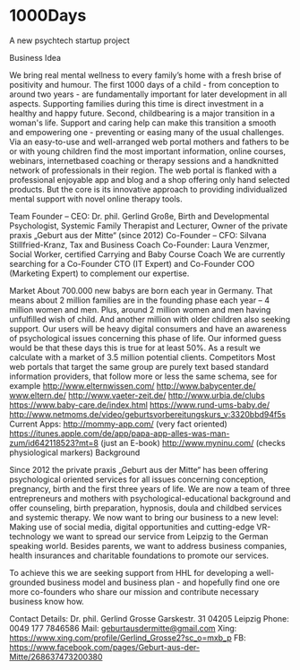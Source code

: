 # 1000Days
A new psychtech startup project

Business Idea

We bring real mental wellness to every family’s home with a fresh brise of positivity and humour.
The first 1000 days of a child - from conception to around two years - are fundamentally important for later development in all aspects. Supporting families during this time is direct investment in a healthy and happy future. Second, childbearing is a major transition in a woman's life. Support and caring help can make this transition a smooth and empowering one - preventing or easing many of the usual challenges. 
Via an easy-to-use and well-arranged web portal mothers and fathers to be or with young children find the most important information, online courses, webinars, internetbased coaching or therapy sessions and a handknitted network of professionals in their region. 
The web portal is flanked with a professional enjoyable app and blog and a shop offering only hand selected products. But the core is its innovative approach to providing individualized mental support with novel online therapy tools.

Team
Founder – CEO: Dr. phil. Gerlind Große, Birth and Developmental Psychologist, Systemic Family Therapist and Lecturer, Owner of the private praxis „Geburt aus der Mitte“ (since 2012)
Co-Founder – CFO: Silvana Stillfried-Kranz, Tax and Business Coach 
Co-Founder: Laura Venzmer, Social Worker, certified Carrying  and Baby Course Coach
We are currently searching for a Co-Founder CTO (IT Expert) and Co-Founder COO (Marketing Expert) to complement our expertise.

Market
About 700.000 new babys are born each year in Germany. That means about 2 million families are in the founding phase each year – 4 million women and men. Plus, around 2 million women and men having unfulfilled wish of child. And another million with older children also seeking support.
Our users will be heavy digital consumers and have an awareness of psychological issues concerning this phase of life. Our informed guess would be that these days this is true for at least 50%. As a result we calculate with a market of 3.5 million potential clients. 
Competitors
Most web portals that target the same group are purely text based standard information providers, that follow more or less the same schema, see for example
http://www.elternwissen.com/
http://www.babycenter.de/
www.eltern.de/
http://www.vaeter-zeit.de/
http://www.urbia.de/clubs
https://www.baby-care.de/index.html
https://www.rund-ums-baby.de/
http://www.netmoms.de/video/geburtsvorbereitungskurs_v:3320bbd94f5s
Current Apps:
http://mommy-app.com/ (very fact oriented)
https://itunes.apple.com/de/app/papa-app-alles-was-man-zum/id642118523?mt=8 (just an E-book)
http://www.myninu.com/ (checks physiological markers)
Background

Since 2012 the private praxis „Geburt aus der Mitte“ has been offering psychological oriented services for all issues concerning conception, pregnancy, birth and the first three years of life. We are now a team of three entrepreneurs and mothers with psychological-educational background and offer counseling, birth preparation, hypnosis, doula and childbed services and systemic therapy. 
We now want to bring our business to a new level: Making use of social media, digital opportunities and cutting-edge VR-technology we want to spread our service from Leipzig to the German speaking world. Besides parents, we want to address business companies, health insurances and charitable foundations to promote our services. 

To achieve this we are seeking support from HHL for developing a well-grounded business model and business plan - and hopefully find one ore more co-founders who share our mission and contribute necessary business know how. 

Contact Details: 
Dr. phil. Gerlind Grosse 
Garskestr. 31 
04205 Leipzig 
Phone: 0049 177 7846586 
Mail: geburtausdermitte@gmail.com 
Xing: https://www.xing.com/profile/Gerlind_Grosse2?sc_o=mxb_p 
FB: https://www.facebook.com/pages/Geburt-aus-der-Mitte/268637473200380

